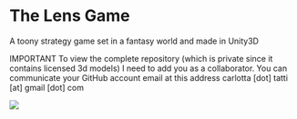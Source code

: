 The Lens Game
=============

A toony strategy game set in a fantasy world and made in Unity3D

IMPORTANT 
To view the complete repository (which is private since it contains licensed 3d models) I need to add you as a collaborator. 
You can communicate your GitHub account email at this address carlotta [dot] tatti [at] gmail [dot] com

<img src="http://f.cl.ly/items/221S0J183s0L1K3b3e1L/thelensgamescreen.jpg">
